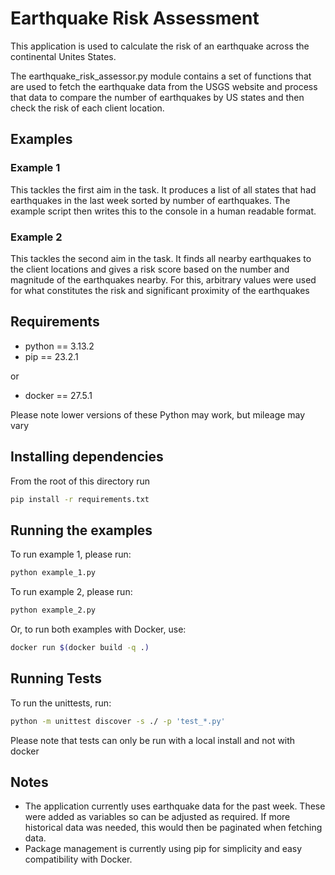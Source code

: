 # Earthquake Risk Assessment

This application is used to calculate the risk of an earthquake across
the continental Unites States.

The earthquake_risk_assessor.py module contains a set of functions that
are used to fetch the earthquake data from the USGS website and process 
that data to compare the number of earthquakes by US states and then check
the risk of each client location.


## Examples
### Example 1
This tackles the first aim in the task. It produces a list of all states that 
had earthquakes in the last week sorted by number of earthquakes. The example 
script then writes this to the console in a human readable format.

### Example 2
This tackles the second aim in the task. It finds all nearby earthquakes to the
client locations and gives a risk score based on the number and magnitude of the 
earthquakes nearby. For this, arbitrary values were used for what constitutes the
risk and significant proximity of the earthquakes 

## Requirements
- python == 3.13.2
- pip == 23.2.1

or

- docker == 27.5.1

Please note lower versions of these Python may work, but mileage may vary

## Installing dependencies
From the root of this directory run
```bash
pip install -r requirements.txt
```

## Running the examples
To run example 1, please run:
```bash
python example_1.py
```

To run example 2, please run:
```bash
python example_2.py
```

Or, to run both examples with Docker, use:
```bash
docker run $(docker build -q .)
```

## Running Tests
To run the unittests, run:
```bash
python -m unittest discover -s ./ -p 'test_*.py'
```

Please note that tests can only be run with a local install and not with docker

## Notes
- The application currently uses earthquake data for the past week.
These were added as variables so can be adjusted as required. If more historical
data was needed, this would then be paginated when fetching data.
- Package management is currently using pip for simplicity and easy compatibility with Docker.